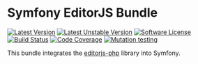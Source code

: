 # Symfony EditorJS Bundle

[![Latest Version][ico-version]][link-packagist]
[![Latest Unstable Version][ico-unstable-version]][link-packagist]
[![Software License][ico-license]](LICENSE)
[![Build Status][ico-github-actions]][link-github-actions]
[![Code Coverage][ico-code-coverage]][link-code-coverage]
[![Mutation testing][ico-infection]][link-infection]

This bundle integrates the [editorjs-php](https://github.com/Setono/editorjs-php) library into Symfony.

[ico-version]: https://poser.pugx.org/setono/editorjs-bundle/v/stable
[ico-unstable-version]: https://poser.pugx.org/setono/editorjs-bundle/v/unstable
[ico-license]: https://poser.pugx.org/setono/editorjs-bundle/license
[ico-github-actions]: https://github.com/Setono/EditorJSBundle/workflows/build/badge.svg
[ico-code-coverage]: https://codecov.io/gh/Setono/EditorJSBundle/branch/master/graph/badge.svg
[ico-infection]: https://img.shields.io/endpoint?style=flat&url=https%3A%2F%2Fbadge-api.stryker-mutator.io%2Fgithub.com%2FSetono%2FEditorJSBundle%2Fmaster

[link-packagist]: https://packagist.org/packages/setono/editorjs-bundle
[link-github-actions]: https://github.com/Setono/EditorJSBundle/actions
[link-code-coverage]: https://codecov.io/gh/Setono/EditorJSBundle
[link-infection]: https://dashboard.stryker-mutator.io/reports/github.com/Setono/EditorJSBundle/master

